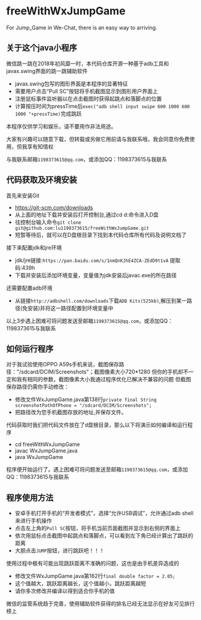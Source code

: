 # freeWithWxJumpGame
For Jump_Game in We-Chat, there is an easy way to arriving.

## 关于这个java小程序

微信跳一跳在2018年初风靡一时，本代码仓库开源一种基于adb工具和javax.swing界面的跳一跳辅助软件

* javax.swing包写的图形界面是本程序的显著特征
* 需要用户点击“Pull SC”按钮将手机截图显示到图形用户界面上
* 注册鼠标事件监听器以在点击截图时获得起跳点和落脚点的位置
* 计算按压时间为pressTime后`exec("adb shell input swipe 600 1000 600 1000 "+pressTime)`完成跳跃

本程序仅供学习和娱乐，请不要用作非法用途。

大家有兴趣可以随意下载，但转载或另做它用前请与我联系哦，我会同意你免费使用，但我享有知情权

与我联系邮箱`1198373615@qq.com`，或添加QQ：1198373615与我联系

## 代码获取及环境安装

首先来安装Git

* https://git-scm.com/downloads
* 从上面的地址下载并安装后打开控制台,通过cd d:命令进入D盘
* 往控制台输入命令`git clone git@github.com:lu1198373615/freeWithWxJumpGame.git`
* 短暂等待后，就可以在D盘根目录下找到本代码仓库所有代码及说明文档了

接下来配置jdk和jre环境

* jdk/jre链接:`https://pan.baidu.com/s/1nmQnKJhE4ZCA-ZEdD9t1vA` 提取码:439h
* 下载并安装后添加环境变量，变量值为jdk安装后javac.exe的所在路径

还需要配置adb环境

* 从链接`http://adbshell.com/downloads`下载`ADB Kits(525kb)`,解压到某一路径(免安装)并将这一路径配置到环境变量中

以上3步遇上困难可将问题发送至邮箱`1198373615@qq.com`，或添加QQ：1198373615与我联系

## 如何运行程序

对于我试验使用OPPO A59s手机来说，截图保存路径："/sdcard/DCIM/Screenshots"；截图像素大小720*1280
但你的手机却不一定和我有相同的参数，截图像素大小我通过程序优化已解决不兼容的问题
但截图保存路径仍需你手动修改：

* 修改文件WxJumpGame.java第138行`private final String screenshotPathOfPhone = "/sdcard/DCIM/Screenshots";`
* 把路径改为您手机截图存放的地址,并保存文件。

代码获取时我们把代码文件放在了d盘根目录，那么以下将演示如何编译和运行程序

* cd freeWithWxJumpGame
* javac WxJumpGame.java
* java WxJumpGame

程序便开始运行了。遇上困难可将问题发送至邮箱`1198373615@qq.com`，或添加QQ：1198373615与我联系

## 程序使用方法

* 安卓手机打开手机的“开发者模式”，选择“允许USB调试”，允许通过adb shell来进行手机操作
* 点击左上角的`Pull SC`按钮，将手机当前页面截图并显示到右侧的界面上
* 依次用鼠标点击截图中起跳点和落脚点，可以看到左下角已经计算出了跳跃的距离
* 大胆点击`JUMP`按钮，进行跳跃吧！！！

使用过程中极有可能出现跳跃距离不准确的问题，这也是由手机差异造成的

* 修改文件WxJumpGame.java第162行`final double factor = 2.05;`
* 这个值越大，跳跃距离越长，这个值越小，跳跃距离越短
* 请你多次修改并编译以得到适合你手机的值

微信的监管系统趋于完善，使用辅助软件获得的排名已经无法显示在好友可见排行榜上